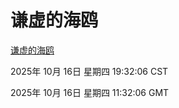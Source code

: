 # 谦虚的海鸥
[谦虚的海鸥](http://59.174.9.160:56308/qxdho/course/base/hotlink/index.php)

2025年 10月 16日 星期四 19:32:06 CST

2025年 10月 16日 星期四 11:32:06 GMT
